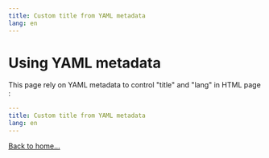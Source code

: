 ```yaml
---
title: Custom title from YAML metadata
lang: en
---
```


# Using YAML metadata

This page rely on YAML metadata to control "title" and "lang" in HTML page :

```yaml
---
title: Custom title from YAML metadata
lang: en
---
```

[Back to home...](../)

